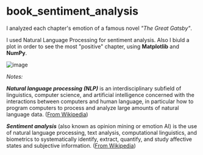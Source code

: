 # book_sentiment_analysis


I analyzed each chapter's emotion of a famous novel *"The Great Gatsby"*.


I used Natural Language Processing for sentiment analysis. Also I biuld a plot in order to see the most "positive" chapter, using **Matplotlib** and **NumPy**.


![image](https://user-images.githubusercontent.com/102950421/224639179-aafc10b0-1257-412f-b1ad-055c036aca3a.png)



*Notes:*

**_Natural language processing (NLP)_** is an interdisciplinary subfield of linguistics, computer science, and artificial intelligence concerned with the interactions between computers and human language, in particular how to program computers to process and analyze large amounts of natural language data. 
(<a href = "https://en.wikipedia.org/wiki/Natural_language_processing#:~:text=Natural%20language%20processing%20(NLP)%20is%20an%20interdisciplinary%20subfield%20of%20linguistics%2C%20computer%20science%2C%20and%20artificial%20intelligence%20concerned%20with%20the%20interactions%20between%20computers%20and%20human%20language%2C%20in%20particular%20how%20to%20program%20computers%20to%20process%20and%20analyze%20large%20amounts%20of%20natural%20language%20data.">From Wikipedia</a>)


**_Sentiment analysis_** (also known as opinion mining or emotion AI) is the use of natural language processing, text analysis, computational linguistics, and biometrics to systematically identify, extract, quantify, and study affective states and subjective information. 
(<a href="https://en.wikipedia.org/wiki/Sentiment_analysis#:~:text=Sentiment%20analysis%20(also%20known%20as%20opinion%20mining%20or%20emotion%20AI)%20is%20the%20use%20of%20natural%20language%20processing%2C%20text%20analysis%2C%20computational%20linguistics%2C%20and%20biometrics%20to%20systematically%20identify%2C%20extract%2C%20quantify%2C%20and%20study%20affective%20states%20and%20subjective%20information.">From Wikipedia</a>)






